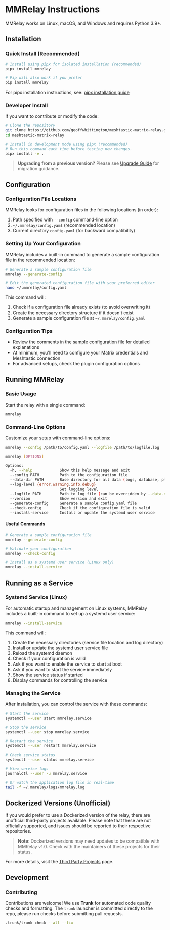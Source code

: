 # MMRelay Instructions

MMRelay works on Linux, macOS, and Windows and requires Python 3.9+.

## Installation

### Quick Install (Recommended)

```bash
# Install using pipx for isolated installation (recommended)
pipx install mmrelay

# Pip will also work if you prefer
pip install mmrelay
```

For pipx installation instructions, see: [pipx installation guide](https://pipx.pypa.io/stable/installation/#on-linux)

### Developer Install

If you want to contribute or modify the code:

```bash
# Clone the repository
git clone https://github.com/geoffwhittington/meshtastic-matrix-relay.git
cd meshtastic-matrix-relay

# Install in development mode using pipx (recommended)
# Run this command each time before testing new changes.
pipx install -e .
```

> **Upgrading from a previous version?** Please see [Upgrade Guide](UPGRADE_TO_V1.md) for migration guidance.

## Configuration

### Configuration File Locations

MMRelay looks for configuration files in the following locations (in order):

1. Path specified with `--config` command-line option
2. `~/.mmrelay/config.yaml` (recommended location)
3. Current directory `config.yaml` (for backward compatibility)

### Setting Up Your Configuration

MMRelay includes a built-in command to generate a sample configuration file in the recommended location:

```bash
# Generate a sample configuration file
mmrelay --generate-config

# Edit the generated configuration file with your preferred editor
nano ~/.mmrelay/config.yaml
```

This command will:

1. Check if a configuration file already exists (to avoid overwriting it)
2. Create the necessary directory structure if it doesn't exist
3. Generate a sample configuration file at `~/.mmrelay/config.yaml`

### Configuration Tips

- Review the comments in the sample configuration file for detailed explanations
- At minimum, you'll need to configure your Matrix credentials and Meshtastic connection
- For advanced setups, check the plugin configuration options

## Running MMRelay

### Basic Usage

Start the relay with a single command:

```bash
mmrelay
```

### Command-Line Options

Customize your setup with command-line options:

```bash
mmrelay --config /path/to/config.yaml --logfile /path/to/logfile.log
```

```bash
mmrelay [OPTIONS]

Options:
  -h, --help            Show this help message and exit
  --config PATH         Path to the configuration file
  --data-dir PATH       Base directory for all data (logs, database, plugins)
  --log-level {error,warning,info,debug}
                        Set logging level
  --logfile PATH        Path to log file (can be overridden by --data-dir)
  --version             Show version and exit
  --generate-config     Generate a sample config.yaml file
  --check-config        Check if the configuration file is valid
  --install-service     Install or update the systemd user service
```

#### Useful Commands

```bash
# Generate a sample configuration file
mmrelay --generate-config

# Validate your configuration
mmrelay --check-config

# Install as a systemd user service (Linux only)
mmrelay --install-service
```

## Running as a Service

### Systemd Service (Linux)

For automatic startup and management on Linux systems, MMRelay includes a built-in command to set up a systemd user service:

```bash
mmrelay --install-service
```

This command will:

1. Create the necessary directories (service file location and log directory)
2. Install or update the systemd user service file
3. Reload the systemd daemon
4. Check if your configuration is valid
5. Ask if you want to enable the service to start at boot
6. Ask if you want to start the service immediately
7. Show the service status if started
8. Display commands for controlling the service

### Managing the Service

After installation, you can control the service with these commands:

```bash
# Start the service
systemctl --user start mmrelay.service

# Stop the service
systemctl --user stop mmrelay.service

# Restart the service
systemctl --user restart mmrelay.service

# Check service status
systemctl --user status mmrelay.service

# View service logs
journalctl --user -u mmrelay.service

# Or watch the application log file in real-time
tail -f ~/.mmrelay/logs/mmrelay.log
```

## Dockerized Versions (Unofficial)

If you would prefer to use a Dockerized version of the relay, there are unofficial third-party projects available. Please note that these are not officially supported, and issues should be reported to their respective repositories.

> **Note**: Dockerized versions may need updates to be compatible with MMRelay v1.0. Check with the maintainers of these projects for their status.

For more details, visit the [Third Party Projects](https://github.com/geoffwhittington/meshtastic-matrix-relay/wiki/Third-Party-Projects) page.

## Development

### Contributing

Contributions are welcome! We use **Trunk** for automated code quality checks and formatting. The `trunk` launcher is committed directly to the repo, please run checks before submitting pull requests.

```bash
.trunk/trunk check --all --fix
```

